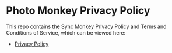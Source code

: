 # Photo Monkey Privacy Policy

This repo contains the Sync Monkey Privacy Policy and Terms and Conditions of Service, which can be viewed here:

 * [Privacy Policy](https://chesapeaketechnology.github.io/syncmonkey-privacy-policy/privacy_policy.md)
